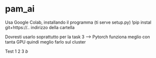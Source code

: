 # pam_ai

Usa Google Colab, installando il programma (ti serve setup.py)
!pip instal git+https://.. indirizzo della cartella

Dovresti usarlo soprattutto per la task 3 --> Pytorch funziona meglio con tanta GPU quindi meglio farlo sul cluster

Test
1
2
3
*b*
